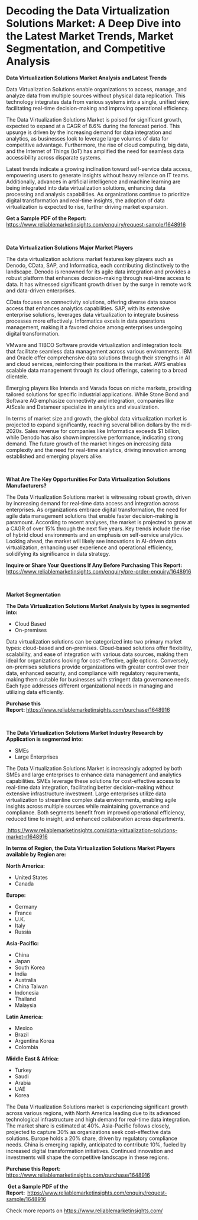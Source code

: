<p><h1>Decoding the Data Virtualization Solutions Market: A Deep Dive into the Latest Market Trends, Market Segmentation, and Competitive Analysis</h1></p><p><strong>Data Virtualization Solutions Market Analysis and Latest Trends</strong></p>
<p><p>Data Virtualization Solutions enable organizations to access, manage, and analyze data from multiple sources without physical data replication. This technology integrates data from various systems into a single, unified view, facilitating real-time decision-making and improving operational efficiency.</p><p>The Data Virtualization Solutions Market is poised for significant growth, expected to expand at a CAGR of 8.6% during the forecast period. This upsurge is driven by the increasing demand for data integration and analytics, as businesses look to leverage large volumes of data for competitive advantage. Furthermore, the rise of cloud computing, big data, and the Internet of Things (IoT) has amplified the need for seamless data accessibility across disparate systems.</p><p>Latest trends indicate a growing inclination toward self-service data access, empowering users to generate insights without heavy reliance on IT teams. Additionally, advances in artificial intelligence and machine learning are being integrated into data virtualization solutions, enhancing data processing and analysis capabilities. As organizations continue to prioritize digital transformation and real-time insights, the adoption of data virtualization is expected to rise, further driving market expansion.</p></p>
<p><strong>Get a Sample PDF of the Report:&nbsp;</strong> <a href="https://www.reliablemarketinsights.com/enquiry/request-sample/1648916?utm_campaign=2204&utm_medium=2&utm_source=Github&utm_content=ia&utm_term=09032025&utm_id=data-virtualization-solutions">https://www.reliablemarketinsights.com/enquiry/request-sample/1648916</a></p>
<p>&nbsp;</p>
<p><strong>Data Virtualization Solutions Major Market Players</strong></p>
<p><p>The data virtualization solutions market features key players such as Denodo, CData, SAP, and Informatica, each contributing distinctively to the landscape. Denodo is renowned for its agile data integration and provides a robust platform that enhances decision-making through real-time access to data. It has witnessed significant growth driven by the surge in remote work and data-driven enterprises.</p><p>CData focuses on connectivity solutions, offering diverse data source access that enhances analytics capabilities. SAP, with its extensive enterprise solutions, leverages data virtualization to integrate business processes more effectively. Informatica excels in data operations management, making it a favored choice among enterprises undergoing digital transformation.</p><p>VMware and TIBCO Software provide virtualization and integration tools that facilitate seamless data management across various environments. IBM and Oracle offer comprehensive data solutions through their strengths in AI and cloud services, reinforcing their positions in the market. AWS enables scalable data management through its cloud offerings, catering to a broad clientele.</p><p>Emerging players like Intenda and Varada focus on niche markets, providing tailored solutions for specific industrial applications. While Stone Bond and Software AG emphasize connectivity and integration, companies like AtScale and Datameer specialize in analytics and visualization.</p><p>In terms of market size and growth, the global data virtualization market is projected to expand significantly, reaching several billion dollars by the mid-2020s. Sales revenue for companies like Informatica exceeds $1 billion, while Denodo has also shown impressive performance, indicating strong demand. The future growth of the market hinges on increasing data complexity and the need for real-time analytics, driving innovation among established and emerging players alike.</p></p>
<p>&nbsp;</p>
<p><strong>What Are The Key Opportunities For Data Virtualization Solutions Manufacturers?</strong></p>
<p><p>The Data Virtualization Solutions market is witnessing robust growth, driven by increasing demand for real-time data access and integration across enterprises. As organizations embrace digital transformation, the need for agile data management solutions that enable faster decision-making is paramount. According to recent analyses, the market is projected to grow at a CAGR of over 15% through the next five years. Key trends include the rise of hybrid cloud environments and an emphasis on self-service analytics. Looking ahead, the market will likely see innovations in AI-driven data virtualization, enhancing user experience and operational efficiency, solidifying its significance in data strategy.</p></p>
<p><strong>Inquire or Share Your Questions If Any Before Purchasing This Report:</strong> <a href="https://www.reliablemarketinsights.com/enquiry/pre-order-enquiry/1648916?utm_campaign=2204&utm_medium=2&utm_source=Github&utm_content=ia&utm_term=09032025&utm_id=data-virtualization-solutions">https://www.reliablemarketinsights.com/enquiry/pre-order-enquiry/1648916</a></p>
<p>&nbsp;</p>
<p><strong>Market Segmentation</strong></p>
<p><strong>The Data Virtualization Solutions Market Analysis by types is segmented into:</strong></p>
<p><ul><li>Cloud Based</li><li>On-premises</li></ul></p>
<p><p>Data virtualization solutions can be categorized into two primary market types: cloud-based and on-premises. Cloud-based solutions offer flexibility, scalability, and ease of integration with various data sources, making them ideal for organizations looking for cost-effective, agile options. Conversely, on-premises solutions provide organizations with greater control over their data, enhanced security, and compliance with regulatory requirements, making them suitable for businesses with stringent data governance needs. Each type addresses different organizational needs in managing and utilizing data efficiently.</p></p>
<p><strong>Purchase this Report:&nbsp;</strong><a href="https://www.reliablemarketinsights.com/purchase/1648916?utm_campaign=2204&utm_medium=2&utm_source=Github&utm_content=ia&utm_term=09032025&utm_id=data-virtualization-solutions">https://www.reliablemarketinsights.com/purchase/1648916</a></p>
<p>&nbsp;</p>
<p><strong>The Data Virtualization Solutions Market Industry Research by Application is segmented into:</strong></p>
<p><ul><li>SMEs</li><li>Large Enterprises</li></ul></p>
<p><p>The Data Virtualization Solutions Market is increasingly adopted by both SMEs and large enterprises to enhance data management and analytics capabilities. SMEs leverage these solutions for cost-effective access to real-time data integration, facilitating better decision-making without extensive infrastructure investment. Large enterprises utilize data virtualization to streamline complex data environments, enabling agile insights across multiple sources while maintaining governance and compliance. Both segments benefit from improved operational efficiency, reduced time to insight, and enhanced collaboration across departments.</p></p>
<p><a href="https://www.reliablemarketinsights.com/data-virtualization-solutions-market-r1648916?utm_campaign=2204&utm_medium=2&utm_source=Github&utm_content=ia&utm_term=09032025&utm_id=data-virtualization-solutions">&nbsp;https://www.reliablemarketinsights.com/data-virtualization-solutions-market-r1648916</a></p>
<p><strong>In terms of Region, the Data Virtualization Solutions Market Players available by Region are:</strong></p>
<p>
    <p> <strong> North America: </strong>
        <ul>
            <li>United States</li>
            <li>Canada</li>
        </ul>
        </p> 
    <p> <strong> Europe: </strong>
        <ul>
            <li>Germany</li>
            <li>France</li>
            <li>U.K.</li>
            <li>Italy</li>
            <li>Russia</li>
        </ul>
        </p> 
    <p> <strong> Asia-Pacific: </strong>
        <ul>
            <li>China</li>
            <li>Japan</li>
            <li>South Korea</li>
            <li>India</li>
            <li>Australia</li>
            <li>China Taiwan</li>
            <li>Indonesia</li>
            <li>Thailand</li>
            <li>Malaysia</li>
        </ul>
        </p> 
    <p> <strong> Latin America: </strong>
        <ul>
            <li>Mexico</li>
            <li>Brazil</li>
            <li>Argentina Korea</li>
            <li>Colombia</li>
        </ul>
        </p> 
    <p> <strong> Middle East & Africa: </strong>
        <ul>
            <li>Turkey</li>
            <li>Saudi</li>
            <li>Arabia</li>
            <li>UAE</li>
            <li>Korea</li>
        </ul>
    </p>
    </p>
<p><p>The Data Virtualization Solutions market is experiencing significant growth across various regions, with North America leading due to its advanced technological infrastructure and high demand for real-time data integration. The market share is estimated at 40%. Asia-Pacific follows closely, projected to capture 30% as organizations seek cost-effective data solutions. Europe holds a 20% share, driven by regulatory compliance needs. China is emerging rapidly, anticipated to contribute 10%, fueled by increased digital transformation initiatives. Continued innovation and investments will shape the competitive landscape in these regions.</p></p>
<p><strong>Purchase this Report: </strong><a href="https://www.reliablemarketinsights.com/purchase/1648916?utm_campaign=2204&utm_medium=2&utm_source=Github&utm_content=ia&utm_term=09032025&utm_id=data-virtualization-solutions">https://www.reliablemarketinsights.com/purchase/1648916</a></p>
<p>&nbsp;<strong>Get a Sample PDF of the Report:&nbsp;&nbsp;</strong><a href="https://www.reliablemarketinsights.com/enquiry/request-sample/1648916?utm_campaign=2204&utm_medium=2&utm_source=Github&utm_content=ia&utm_term=09032025&utm_id=data-virtualization-solutions">https://www.reliablemarketinsights.com/enquiry/request-sample/1648916</a></p>
<p><strong></strong></p>
<p>Check more reports on <a href="https://www.reliablemarketinsights.com/?utm_campaign=2204&utm_medium=2&utm_source=Github&utm_content=ia&utm_term=09032025&utm_id=data-virtualization-solutions">https://www.reliablemarketinsights.com/</a></p>